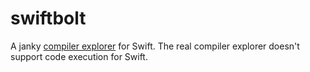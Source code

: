 # swiftbolt
A janky [compiler explorer](http://godbolt.org) for Swift. The real compiler explorer doesn't support code execution for Swift.
